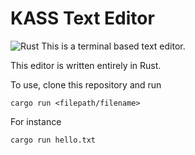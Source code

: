# KASS Text Editor

![Rust]
This is a terminal based text editor.

This editor is written entirely in Rust.

To use, clone this repository and run
```
cargo run <filepath/filename>
```
For instance
```
cargo run hello.txt
```

[Rust]: https://www.google.com/imgres?imgurl=https%3A%2F%2Fcdn.icon-icons.com%2Ficons2%2F2699%2FPNG%2F512%2Frust_lang_logo_icon_170766.png&tbnid=fPpF_POoSteBeM&vet=12ahUKEwjZ95uO-sL-AhXODLcAHV_GA78QMygBegUIARDIAQ..i&imgrefurl=https%3A%2F%2Ficon-icons.com%2Ficon%2Frust-lang-logo%2F170766&docid=KKcaS7bb0cBU9M&w=512&h=256&q=rust%20lang%20icon&hl=en&ved=2ahUKEwjZ95uO-sL-AhXODLcAHV_GA78QMygBegUIARDIAQ
